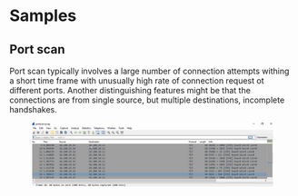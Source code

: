 # Samples

## Port scan

Port scan typically involves a large number of connection attempts withing a short time frame with unusually high rate of connection request ot different ports. Another distinguishing features might be that the connections are from single source, but multiple destinations, incomplete handshakes.

<figure><img src="../../../../.gitbook/assets/image (1) (1) (1) (1) (1) (1) (1).png" alt=""><figcaption></figcaption></figure>

